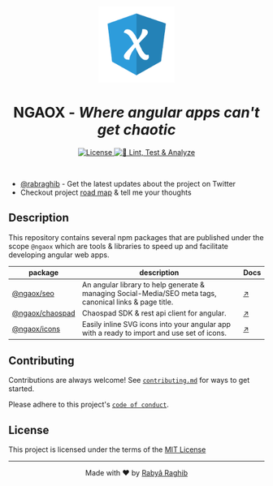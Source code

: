 <p align="center">
    <img src="docs/app/src/assets/ngaox.png" alt="ngaox-logo" width="150px" height="150px"/>
    <h1 align="center">NGAOX - <i>Where angular apps can't get chaotic</i></h1>
</p>

<p align="center">
    <a href="#license">
        <img src="https://img.shields.io/github/license/chaospad/ngaox?style=flat" alt="License"/>
    </a>
    <a href="https://github.com/rabraghib/ngaox/actions/workflows/integrate.yml">
        <img src="https://github.com/rabraghib/ngaox/actions/workflows/integrate.yml/badge.svg" alt="🧪 Lint, Test & Analyze"/>
    </a>
</p>

<br>

- [@rabraghib](https://twitter.com/rabraghib) - Get the latest updates about the project on Twitter
- Checkout project [road map](https://github.com/rabraghib/ngaox/milestone/1) & tell me your thoughts

## Description

This repository contains several npm packages that are published under the scope `@ngaox` which are tools & libraries to speed up and facilitate developing angular web apps.

| package                                     | description                                                                                              | Docs                          |
| ------------------------------------------- | -------------------------------------------------------------------------------------------------------- | ----------------------------- |
| [@ngaox/seo](packages/seo#readme)           | An angular library to help generate & managing Social-Media/SEO meta tags, canonical links & page title. | [↗](packages/seo#readme)      |
| [@ngaox/chaospad](packages/chaospad#readme) | Chaospad SDK & rest api client for angular.                                                              | [↗](packages/chaospad#readme) |
| [@ngaox/icons](packages/icons#readme)       | Easily inline SVG icons into your angular app with a ready to import and use set of icons.               | [↗](packages/icons#readme)    |

## Contributing

Contributions are always welcome!
See [`contributing.md`](https://github.com/rabraghib/.github/blob/main/CONTRIBUTING.md) for ways to get started.

Please adhere to this project's [`code of conduct`](https://github.com/rabraghib/.github/blob/main/CODE_OF_CONDUCT.md).

## License

This project is licensed under the terms of the [MIT License](LICENSE)

---

<p align="center">Made with ❤️ by <a href="https://www.rabraghib.me">Rabyâ Raghib</a></p>
